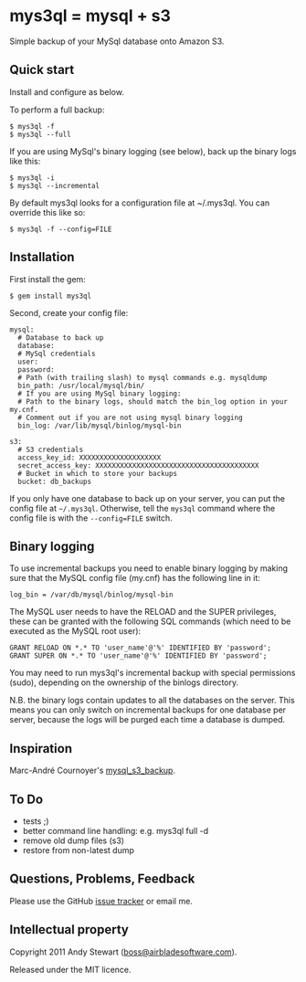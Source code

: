 # mys3ql = mysql + s3

Simple backup of your MySql database onto Amazon S3.


## Quick start

Install and configure as below.

To perform a full backup:

    $ mys3ql -f
    $ mys3ql --full

If you are using MySql's binary logging (see below), back up the binary logs like this:

    $ mys3ql -i
    $ mys3ql --incremental

By default mys3ql looks for a configuration file at ~/.mys3ql.  You can override this like so:

    $ mys3ql -f --config=FILE


## Installation

First install the gem:

    $ gem install mys3ql

Second, create your config file:

    mysql:
      # Database to back up
      database:
      # MySql credentials
      user:
      password:
      # Path (with trailing slash) to mysql commands e.g. mysqldump
      bin_path: /usr/local/mysql/bin/
      # If you are using MySql binary logging:
      # Path to the binary logs, should match the bin_log option in your my.cnf.
      # Comment out if you are not using mysql binary logging
      bin_log: /var/lib/mysql/binlog/mysql-bin

    s3:
      # S3 credentials
      access_key_id: XXXXXXXXXXXXXXXXXXXX
      secret_access_key: XXXXXXXXXXXXXXXXXXXXXXXXXXXXXXXXXXXXXXXX
      # Bucket in which to store your backups
      bucket: db_backups

If you only have one database to back up on your server, you can put the config file at `~/.mys3ql`.  Otherwise, tell the `mys3ql` command where the config file is with the `--config=FILE` switch.

## Binary logging

To use incremental backups you need to enable binary logging by making sure that the MySQL config file (my.cnf) has the following line in it:

    log_bin = /var/db/mysql/binlog/mysql-bin

The MySQL user needs to have the RELOAD and the SUPER privileges, these can be granted with the following SQL commands (which need to be executed as the MySQL root user):

    GRANT RELOAD ON *.* TO 'user_name'@'%' IDENTIFIED BY 'password';
    GRANT SUPER ON *.* TO 'user_name'@'%' IDENTIFIED BY 'password';

You may need to run mys3ql's incremental backup with special permissions (sudo), depending on the ownership of the binlogs directory.

N.B. the binary logs contain updates to all the databases on the server.  This means you can only switch on incremental backups for one database per server, because the logs will be purged each time a database is dumped.


## Inspiration

Marc-André Cournoyer's [mysql_s3_backup](https://github.com/macournoyer/mysql_s3_backup).


## To Do

- tests ;)
- better command line handling: e.g. mys3ql full -d
- remove old dump files (s3)
- restore from non-latest dump


## Questions, Problems, Feedback

Please use the GitHub [issue tracker](https://github.com/airblade/mys3ql/issues) or email me.


## Intellectual property

Copyright 2011 Andy Stewart (boss@airbladesoftware.com).

Released under the MIT licence.
